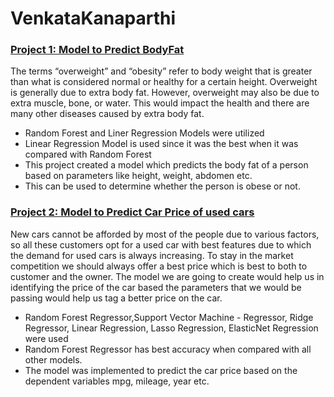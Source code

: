 # VenkataKanaparthi

### [Project 1: Model to Predict BodyFat](https://github.com/sandy1987827/DSC680-Applied-Data-Science/tree/main/Project1_BodyFatPrediction)

The terms “overweight” and “obesity” refer to body weight that is greater than what is considered normal or healthy for a certain height. Overweight is generally due to extra   body fat. However, overweight may also be due to extra muscle, bone, or water. This would impact the health and there are many other diseases caused by extra body fat. 
 
* Random Forest and Liner Regression Models were utilized
* Linear Regression Model is used since it was the best when it was compared with Random Forest
* This project created a model which predicts the body fat of a person based on parameters like height, weight, abdomen etc. 
* This can be used to determine whether the person is obese or not.

### [Project 2: Model to Predict Car Price of used cars](https://github.com/sandy1987827/DSC680-Applied-Data-Science/tree/main/Project2_CarPricePrediction)

New cars cannot be afforded by most of the people due to various factors, so all these customers opt for a used car with best features due to which the demand for used cars is always increasing. To stay in the market competition we should always offer a best price which is best to both to customer and the owner. The model we are going to create would help us in identifying the price of the car based the parameters that we would be passing would help us tag a better price on the car.

* Random Forest Regressor,Support Vector Machine - Regressor, Ridge Regressor, Linear Regression, Lasso Regression, ElasticNet Regression were used
* Random Forest Regressor has best accuracy when compared with all other models.
* The model was implemented to predict the car price based on the dependent variables mpg, mileage, year etc.
